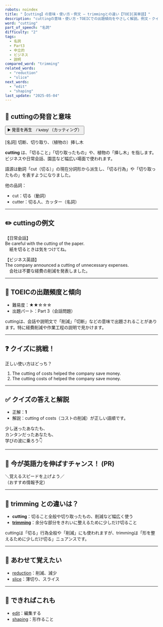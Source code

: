 ```yaml
---
robots: noindex
title: "【cutting】の意味・使い方・例文 ― trimmingとの違い【TOEIC英単語】"
description: "cuttingの意味・使い方・TOEICでの出題傾向をやさしく解説。例文・クイズ付きでtrimmingとの違いもわかりやすく学べます。"
word: "cutting"
part_of_speech: "名詞"
difficulty: "2"
tags:
  - 名詞
  - Part3
  - 中立的
  - ビジネス
  - 説明
compared_word: "trimming"
related_words:
  - "reduction"
  - "slice"
next_words:
  - "edit"
  - "shaping"
last_update: "2025-05-04"
---
```


## 🔰 cuttingの発音と意味

<button class="play-audio" onclick="playTTS('cutting')">
  <span class="play-audio-main">
    ▶️ 発音を再生　/ˈkʌtɪŋ/
  </span>
  <span class="play-audio-sub">
    （カッティング）
  </span>
</button>

[名詞] 切断、切り取り、（植物の）挿し木

**cutting** は、「切ること」「切り取ったもの」や、植物の「挿し木」を指します。ビジネスや日常会話、園芸など幅広い場面で使われます。

語源は動詞「cut（切る）」の現在分詞形から派生し、「切る行為」や「切り取ったもの」を表すようになりました。

他の品詞：  
- cut：切る（動詞）
- cutter：切る人、カッター（名詞）

---

## ✏️ cuttingの例文

【日常会話】  
Be careful with the cutting of the paper.  
　紙を切るときは気をつけてね。

【ビジネス英語】  
The company announced a cutting of unnecessary expenses.  
　会社は不要な経費の削減を発表しました。

---

## 🎯 TOEICの出題頻度と傾向

- 難易度：★★☆☆☆
- 出題パート：Part 3（会話問題）

cuttingは、会話や説明文で「削減」「切断」などの意味で出題されることがあります。特に経費削減や作業工程の説明で見かけます。

---

## ❓ クイズに挑戦！

正しい使い方はどっち？

1. The cutting of costs helped the company save money.  
2. The cutting costs of helped the company save money.

---

## ✅ クイズの答えと解説

- 正解：**1**
- 解説：cutting of costs（コストの削減）が正しい語順です。

少し迷ったあなたも、  
カンタンだったあなたも、  
学びの波に乗ろう👇️

---

## 🚀 今が英語力を伸ばすチャンス！ (PR)

<div class="info-center">
＼覚えるスピードを上げよう／<br>  
（おすすめ情報予定）
</div>

---

## 🤔  trimming との違いは？

- **cutting**：切ること全般や切り取ったもの、削減など幅広く使う
- **[trimming](/word/trimming/)**：余分な部分をきれいに整えるために少しだけ切ること

cuttingは「切る」行為全般や「削減」にも使われますが、trimmingは「形を整えるために少しだけ切る」ニュアンスです。

---

## 🧩 あわせて覚えたい

- [reduction](/word/reduction/)：削減、減少
- [slice](/word/slice/)：薄切り、スライス

---

## 📖 できればこれも

- [edit](/word/edit/)：編集する
- [shaping](/word/shaping/)：形作ること

<!-- cvid: aid01_bid17 -->
